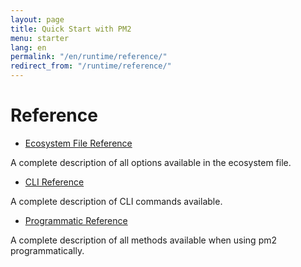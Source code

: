 ```yaml
---
layout: page
title: Quick Start with PM2
menu: starter
lang: en
permalink: "/en/runtime/reference/"
redirect_from: "/runtime/reference/"
---
```


# Reference

- [Ecosystem File Reference]({{site.baseurl}}/en/runtime/references/ecosystem-file/)

A complete description of all options available in the ecosystem file.

- [CLI Reference]({{site.baseurl}}/en/runtime/references/pm2-cli/)

A complete description of CLI commands available.

- [Programmatic Reference]({{site.baseurl}}/en/runtime/references/pm2-programmatic/)

A complete description of all methods available when using pm2 programmatically.
